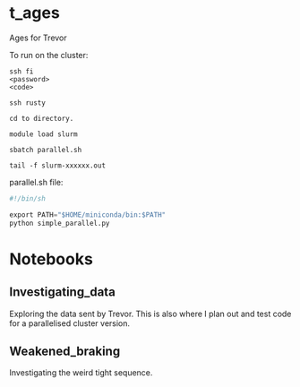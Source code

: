 # t_ages
Ages for Trevor

To run on the cluster:

```
ssh fi
<password>
<code>   

ssh rusty

cd to directory.

module load slurm

sbatch parallel.sh

tail -f slurm-xxxxxx.out
```

parallel.sh file:

```python
#!/bin/sh

export PATH="$HOME/miniconda/bin:$PATH"
python simple_parallel.py
```


Notebooks
==========

Investigating_data
------------------
Exploring the data sent by Trevor. This is also where I plan out and test code for a parallelised cluster version.

Weakened_braking
---------------
Investigating the weird tight sequence.